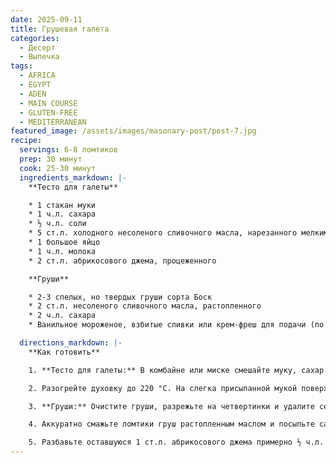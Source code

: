 ```yaml
---
date: 2025-09-11
title: Грушевая галета
categories:
  - Десерт
  - Выпечка
tags:
  - AFRICA
  - EGYPT
  - ADEN
  - MAIN COURSE
  - GLUTEN-FREE
  - MEDITERRANEAN
featured_image: /assets/images/masonary-post/post-7.jpg
recipe:
  servings: 6-8 ломтиков
  prep: 30 минут
  cook: 25-30 минут
  ingredients_markdown: |-
    **Тесто для галеты**

    * 1 стакан муки
    * 1 ч.л. сахара
    * ½ ч.л. соли
    * 5 ст.л. холодного несоленого сливочного масла, нарезанного мелкими кусочками
    * 1 большое яйцо
    * 1 ч.л. молока
    * 2 ст.л. абрикосового джема, процеженного

    **Груши**

    * 2-3 спелых, но твердых груши сорта Боск
    * 2 ст.л. несоленого сливочного масла, растопленного
    * 2 ч.л. сахара
    * Ванильное мороженое, взбитые сливки или крем-фреш для подачи (по желанию)

  directions_markdown: |-
    **Как готовить**

    1. **Тесто для галеты:** В комбайне или миске смешайте муку, сахар и соль. Измельчите или нарежьте масло до крошкообразного состояния. В отдельной чашке взбейте яйцо с молоком. Добавьте 2 ст.л. яичной смеси к мучной и перемешайте вилкой (остальную часть отложите). Соберите тесто в однородную массу, сформируйте диск и уберите в холодильник на 30 минут.

    2. Разогрейте духовку до 220 °C. На слегка присыпанной мукой поверхности раскатайте тесто в круг около 24 см. Перенесите его на смазанный маслом противень. Заверните края теста внутрь, формируя бортик. Смажьте бортик оставшейся яичной смесью. Смажьте дно галеты 1 ст.л. абрикосового джема. Уберите в холодильник.

    3. **Груши:** Очистите груши, разрежьте на четвертинки и удалите сердцевину. Каждую четвертинку нарежьте на 5 тонких ломтиков. Разложите все ломтики, кроме 6, на тесто в виде "спиц", слегка накладывая их друг на друга. Оставшиеся ломтики подрежьте и выложите в центре пирога.

    4. Аккуратно смажьте ломтики груш растопленным маслом и посыпьте сахаром. Выпекайте до золотистой корочки, 25-30 минут.

    5. Разбавьте оставшуюся 1 ст.л. абрикосового джема примерно ½ ч.л. горячей воды и смажьте груши. Подавайте галету теплой, разрезав на большие ломтики и добавив немного мороженого, взбитых сливок или крем-фреш.
---
```

